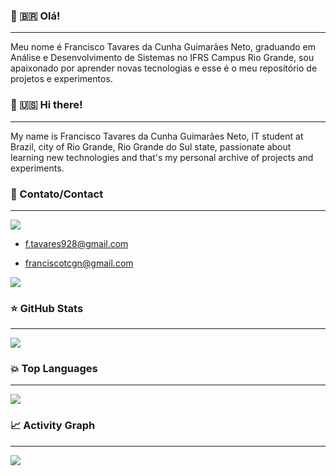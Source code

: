 ### 👋 🇧🇷 Olá!   
---  
  Meu nome é Francisco Tavares da Cunha Guimarães Neto, graduando em Análise e Desenvolvimento de Sistemas no IFRS Campus Rio Grande, sou apaixonado por aprender novas tecnologias e esse é o meu repositório de projetos e experimentos.
  
### 👋 🇺🇸 Hi there!   
---
  My name is Francisco Tavares da Cunha Guimarães Neto, IT student at Brazil, city of Rio Grande, Rio Grande do Sul state, passionate about learning new technologies and that's my personal archive of projects and experiments.


### 💬 Contato/Contact
---
<img src="https://img.shields.io/badge/Gmail-D14836?style=for-the-badge&logo=gmail&logoColor=white" />
  
  - f.tavares928@gmail.com

  - franciscotcgn@gmail.com

<a href="https://www.linkedin.com/in/francisco-tavares-422a33204/"><img src="https://img.shields.io/badge/LinkedIn-0077B5?style=for-the-badge&logo=linkedin&logoColor=white" /></a>


### ⭐ GitHub Stats
---    
<img src="https://github-readme-stats.vercel.app/api?username=FranciscoTavaresNeto&show_icons=true&bg_color=00000000" />

### 💥 Top Languages
---
<img src="https://github-readme-stats.vercel.app/api/top-langs/?username=FranciscoTavaresNeto&show_icons=true&bg_color=00000000" />

### 📈 Activity Graph
---  
<img src="https://github-readme-streak-stats.herokuapp.com/?user=FranciscoTavaresNeto&show_icons=true&bg_color=00000000" />


